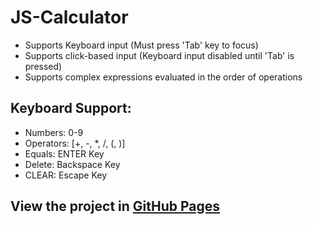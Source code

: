 # JS-Calculator
- Supports Keyboard input (Must press 'Tab' key to focus)
- Supports click-based input (Keyboard input disabled until 'Tab' is pressed)
- Supports complex expressions evaluated in the order of operations

## Keyboard Support: 
- Numbers: 0-9
- Operators: [+, -, *, /, (, )]
- Equals: ENTER Key
- Delete: Backspace Key
- CLEAR: Escape Key

## View the project in [GitHub Pages](https://josebrouwer.github.io/JS-Calculator/calculator.html)
